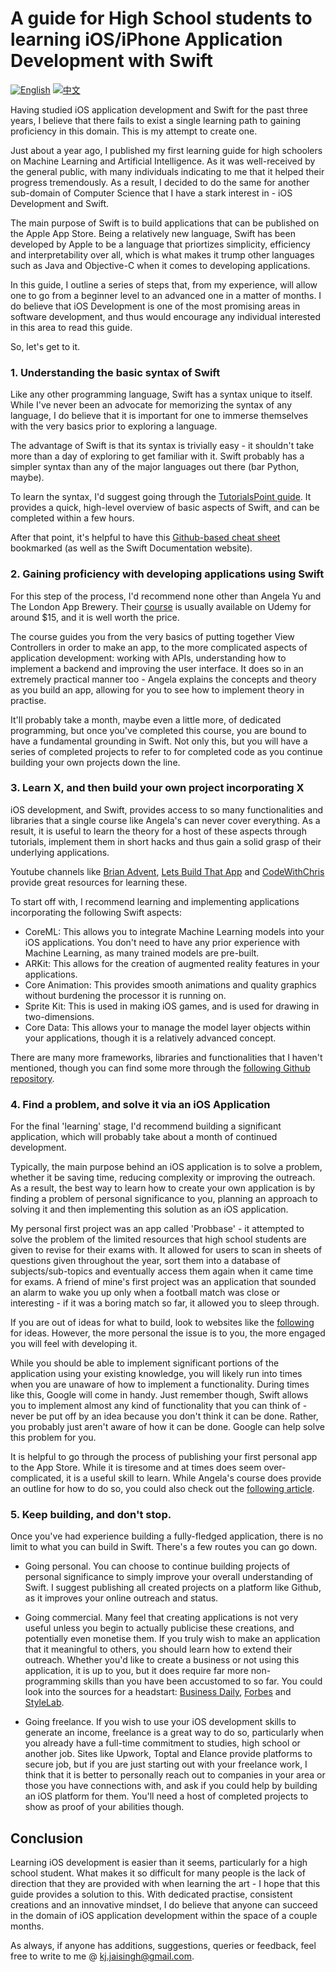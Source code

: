 # A guide for High School students to learning iOS/iPhone Application Development with Swift


<a href="./README.md"><img alt="English" src="https://img.shields.io/badge/English-lightgrey"></a>
<a href="./README-CN.md"><img alt="中文" src="https://img.shields.io/badge/Chinese%20(中文)-lightgrey"></a>


Having studied iOS application development and Swift for the past three years, I believe that there fails to exist a single learning path to gaining proficiency in this domain. This is my attempt to create one.


Just about a year ago, I published my first learning guide for high schoolers on Machine Learning and Artificial Intelligence. As it was well-received by the general public, with many individuals indicating to me that it helped their progress tremendously. As a result, I decided to do the same for another sub-domain of Computer Science that I have a stark interest in - iOS Development and Swift.


The main purpose of Swift is to build applications that can be published on the Apple App Store. Being a relatively new language, Swift has been developed by Apple to be a language that priortizes simplicity, efficiency and interpretability over all, which is what makes it trump other languages such as Java and Objective-C when it comes to developing applications. 


In this guide, I outline a series of steps that, from my experience, will allow one to go from a beginner level to an advanced one in a matter of months. I do believe that iOS Development is one of the most promising areas in software development, and thus would encourage any individual interested in this area to read this guide.


So, let's get to it.


### 1. Understanding the basic syntax of Swift
Like any other programming language, Swift has a syntax unique to itself. While I've never been an advocate for memorizing the syntax of any language, I do believe that it is important for one to immerse themselves with the very basics prior to exploring a language. 


The advantage of Swift is that its syntax is trivially easy - it shouldn't take more than a day of exploring to get familiar with it. Swift probably has a simpler syntax than any of the major languages out there (bar Python, maybe).


To learn the syntax, I'd suggest going through the [TutorialsPoint guide](https://www.tutorialspoint.com/swift/swift_basic_syntax.htm). It provides a quick, high-level overview of basic aspects of Swift, and can be completed within a few hours.


After that point, it's helpful to have this [Github-based cheat sheet](https://github.com/reinder42/SwiftCheatsheet) bookmarked (as well as the Swift Documentation website).


### 2. Gaining proficiency with developing applications using Swift
For this step of the process, I'd recommend none other than Angela Yu and The London App Brewery. Their [course](https://www.udemy.com/ios11-app-development-bootcamp/) is usually available on Udemy for around $15, and it is well worth the price.


The course guides you from the very basics of putting together View Controllers in order to make an app, to the more complicated aspects of application development: working with APIs, understanding how to implement a backend and improving the user interface. It does so in an extremely practical manner too - Angela explains the concepts and theory as you build an app, allowing for you to see how to implement theory in practise.


It'll probably take a month, maybe even a little more, of dedicated programming, but once you've completed this course, you are bound to have a fundamental grounding in Swift. Not only this, but you will have a series of completed projects to refer to for completed code as you continue building your own projects down the line.


### 3. Learn X, and then build your own project incorporating X
iOS development, and Swift, provides access to so many functionalities and libraries that a single course like Angela's can never cover everything. As a result, it is useful to learn the theory for a host of these aspects through tutorials, implement them in short hacks and thus gain a solid grasp of their underlying applications.


Youtube channels like [Brian Advent](https://www.youtube.com/channel/UCysEngjfeIYapEER9K8aikw/featured), [Lets Build That App](https://www.youtube.com/channel/UCuP2vJ6kRutQBfRmdcI92mA) and [CodeWithChris](https://www.youtube.com/channel/UC2D6eRvCeMtcF5OGHf1-trw) provide great resources for learning these. 


To start off with, I recommend learning and implementing applications incorporating the following Swift aspects:
- CoreML: This allows you to integrate Machine Learning models into your iOS applications. You don't need to have any prior experience with Machine Learning, as many trained models are pre-built.
- ARKit: This allows for the creation of augmented reality features in your applications.
- Core Animation: This provides smooth animations and quality graphics without burdening the processor it is running on.
- Sprite Kit: This is used in making iOS games, and is used for drawing in two-dimensions.
- Core Data: This allows your to manage the model layer objects within your applications, though it is a relatively advanced concept.


There are many more frameworks, libraries and functionalities that I haven't mentioned, though you can find some more through the [following Github repository](https://github.com/Wolg/awesome-swift).


### 4. Find a problem, and solve it via an iOS Application
For the final 'learning' stage, I'd recommend building a significant application, which will probably take about a month of continued development.


Typically, the main purpose behind an iOS application is to solve a problem, whether it be saving time, reducing complexity or improving the outreach. As a result, the best way to learn how to create your own application is by finding a problem of personal significance to you, planning an approach to solving it and then implementing this solution as an iOS application.


My personal first project was an app called 'Probbase' - it attempted to solve the problem of the limited resources that high school students are given to revise for their exams with. It allowed for users to scan in sheets of questions given throughout the year, sort them into a database of subjects/sub-topics and eventually access them again when it came time for exams. A friend of mine's first project was an application that sounded an alarm to wake you up only when a football match was close or interesting - if it was a boring match so far, it allowed you to sleep through.


If you are out of ideas for what to build, look to websites like the [following](https://www.ideaswatch.com/startup-ideas/app) for ideas. However, the more personal the issue is to you, the more engaged you will feel with developing it.


While you should be able to implement significant portions of the application using your existing knowledge, you will likely run into times when you are unaware of how to implement a functionality. During times like this, Google will come in handy. Just remember though, Swift allows you to implement almost any kind of functionality that you can think of - never be put off by an idea because you don't think it can be done. Rather, you probably just aren't aware of how it can be done. Google can help solve this problem for you.


It is helpful to go through the process of publishing your first personal app to the App Store. While it is tiresome and at times does seem over-complicated, it is a useful skill to learn. While Angela's course does provide an outline for how to do so, you could also check out the [following article](https://medium.com/@the_manifest/how-to-publish-your-app-on-apples-app-store-in-2018-f76f22a5c33a).


### 5. Keep building, and don't stop.
Once you've had experience building a fully-fledged application, there is no limit to what you can build in Swift. There's a few routes you can go down.


- Going personal. You can choose to continue building projects of personal significance to simply improve your overall understanding of Swift. I suggest publishing all created projects on a platform like Github, as it improves your online outreach and status. 


- Going commercial. Many feel that creating applications is not very useful unless you begin to actually publicise these creations, and potentially even monetise them. If you truly wish to make an application that it meaningful to others, you should learn how to extend their outreach. Whether you'd like to create a business or not using this application, it is up to you, but it does require far more non-programming skills than you have been accustomed to so far. You could look into the sources for a headstart: [Business Daily](https://www.businessnewsdaily.com/4686-how-to-start-a-business.html), [Forbes](https://www.forbes.com/sites/allbusiness/2015/11/07/65-simple-ways-to-promote-your-mobile-app/#45863cf748c4) and [StyleLab](https://r-stylelab.com/company/blog/mobile-technologies/how-to-monetize-ios-app-in-2017-beyond).


- Going freelance. If you wish to use your iOS development skills to generate an income, freelance is a great way to do so, particularly when you already have a full-time commitment to studies, high school or another job. Sites like Upwork, Toptal and Elance provide platforms to secure job, but if you are just starting out with your freelance work, I think that it is better to personally reach out to companies in your area or those you have connections with, and ask if you could help by building an iOS platform for them. You'll need a host of completed projects to show as proof of your abilities though.


## Conclusion
Learning iOS development is easier than it seems, particularly for a high school student. What makes it so difficult for many people is the lack of direction that they are provided with when learning the art - I hope that this guide provides a solution to this. With dedicated practise, consistent creations and an innovative mindset, I do believe that anyone can succeed in the domain of iOS application development within the space of a couple months.


As always, if anyone has additions, suggestions, queries or feedback, feel free to write to me @ [kj.jaisingh@gmail.com](mailto:kj.jaisingh@gmail.com). 
